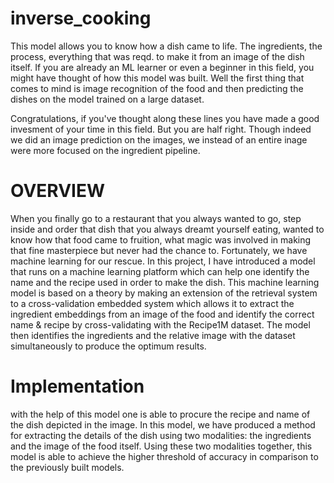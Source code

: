 # inverse_cooking
This model allows you to know how a dish came to life. The ingredients, the process, everything that was reqd. to make it from an image of the dish itself.
If you are already an ML learner or even a beginner in this field, you might have thought of how this model was built.
Well the first thing that comes to mind is image recognition of the food and then predicting the dishes on the model trained on a large dataset. 

Congratulations,
if you've thought along these lines you have made a good invesment of your time in this field. But you are half right. Though indeed we did an image prediction on the images, we instead of an entire inage were more focused on the ingredient pipeline.
# OVERVIEW
When you finally go to a restaurant that you always wanted to go, step inside and order that dish that you always dreamt yourself eating, wanted to know how that food came to fruition, what magic was involved in making that fine masterpiece but never had the chance to. Fortunately, we have machine learning for our rescue. In this project, I have introduced a model that runs on a machine learning platform which can help one identify the name and the recipe used in order to make the dish. This machine learning model is based on a theory by making an extension of the retrieval system to a cross-validation embedded system which allows it to extract the ingredient embeddings from an image of the food and identify the correct name & recipe by cross-validating with the Recipe1M dataset. The model then identifies the ingredients and the relative image with the dataset simultaneously to produce the optimum results.

# Implementation
with the help of this model one is able to procure the recipe and name of the dish depicted in the image. In this model, we have produced a method for extracting the details of the dish using two modalities: the ingredients and the image of the food itself. Using these two modalities together, this model is able to achieve the higher threshold of accuracy in comparison to the previously built models.
